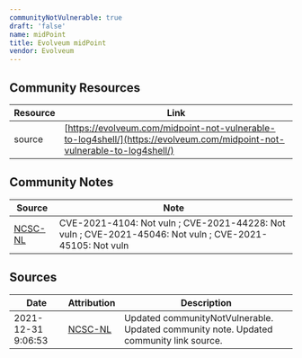 ```yaml
---
communityNotVulnerable: true
draft: 'false'
name: midPoint
title: Evolveum midPoint
vendor: Evolveum
---
```



## Community Resources
| Resource | Link |
| --- | --- |
| source | [https://evolveum.com/midpoint-not-vulnerable-to-log4shell/](https://evolveum.com/midpoint-not-vulnerable-to-log4shell/) |

## Community Notes
| Source | Note |
| --- | --- |
| [NCSC-NL](https://github.com/NCSC-NL/log4shell/blob/main/software/README.md) | CVE-2021-4104: Not vuln ; CVE-2021-44228: Not vuln ; CVE-2021-45046: Not vuln ; CVE-2021-45105: Not vuln </ul> |

## Sources
| Date | Attribution | Description |
| --- | --- | --- |
| 2021-12-31 9:06:53 | [NCSC-NL](https://github.com/NCSC-NL/log4shell/blob/main/software/README.md) | Updated communityNotVulnerable. Updated community note. Updated community link source.  |
